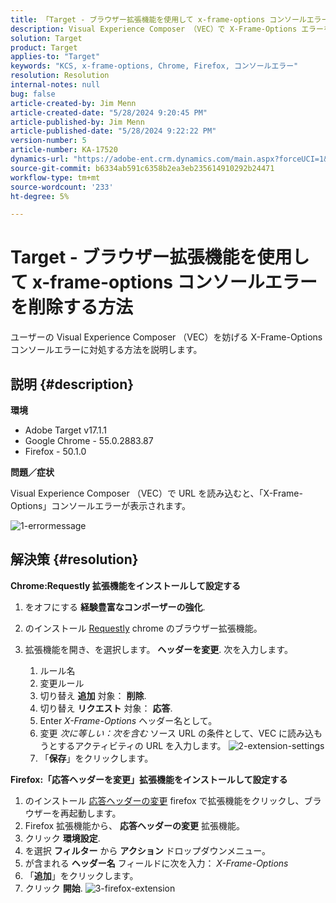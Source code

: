 ```yaml
---
title: 「Target - ブラウザー拡張機能を使用して x-frame-options コンソールエラーを削除する方法」
description: Visual Experience Composer （VEC）で X-Frame-Options エラーを解決し、シームレスなコンテンツ統合のためのスムーズな URL 読み込みを確保する方法を説明します。
solution: Target
product: Target
applies-to: "Target"
keywords: "KCS, x-frame-options, Chrome, Firefox, コンソールエラー"
resolution: Resolution
internal-notes: null
bug: false
article-created-by: Jim Menn
article-created-date: "5/28/2024 9:20:45 PM"
article-published-by: Jim Menn
article-published-date: "5/28/2024 9:22:22 PM"
version-number: 5
article-number: KA-17520
dynamics-url: "https://adobe-ent.crm.dynamics.com/main.aspx?forceUCI=1&pagetype=entityrecord&etn=knowledgearticle&id=8ff37e24-381d-ef11-840b-6045bd006268"
source-git-commit: b6334ab591c6358b2ea3eb235614910292b24471
workflow-type: tm+mt
source-wordcount: '233'
ht-degree: 5%

---
```


# Target - ブラウザー拡張機能を使用して x-frame-options コンソールエラーを削除する方法


ユーザーの Visual Experience Composer （VEC）を妨げる X-Frame-Options コンソールエラーに対処する方法を説明します。

## 説明 {#description}


<b>環境</b>

- Adobe Target v17.1.1
- Google Chrome - 55.0.2883.87
- Firefox - 50.1.0


<b>問題／症状</b>

Visual Experience Composer （VEC）で URL を読み込むと、「X-Frame-Options」コンソールエラーが表示されます。

![1-errormessage](https://helpx.adobe.com/content/dam/help/en/target/kb/how-to-use-a-browser-extension-to-remove-x-frame-options-console/jcr%3acontent/main-pars/image/1-errormessage.jpg "1-errormessage")


## 解決策 {#resolution}


<b>Chrome:Requestly 拡張機能をインストールして設定する</b>

1. をオフにする <b>経験豊富なコンポーザーの強化</b>.
2. のインストール [Requestly](https://chrome.google.com/webstore/detail/requestly/mdnleldcmiljblolnjhpnblkcekpdkpa?hl=en) chrome のブラウザー拡張機能。
3. 拡張機能を開き、を選択します。 <b>ヘッダーを変更</b>. 次を入力します。

   1. ルール名
   2. 変更ルール
   3. 切り替え <b>追加</b> 対象： <b>削除</b>.
   4. 切り替え <b>リクエスト</b> 対象： <b>応答</b>.
   5. Enter *X-Frame-Options* ヘッダー名として。
   6. 変更 *次に等しい：次を含む* ソース URL の条件として、VEC に読み込もうとするアクティビティの URL を入力します。
      ![2-extension-settings](https://helpx.adobe.com/content/dam/help/en/target/kb/how-to-use-a-browser-extension-to-remove-x-frame-options-console/jcr%3acontent/main-pars/procedure/proc_par/step_2/step_par/image/2-extension-settings.png "2-extension-settings")
   7. 「<b>保存</b>」をクリックします。


<b>Firefox:「応答ヘッダーを変更」拡張機能をインストールして設定する</b>

1. のインストール [応答ヘッダーの変更](https://modheader.com) firefox で拡張機能をクリックし、ブラウザーを再起動します。
2. Firefox 拡張機能から、 <b>応答ヘッダーの変更</b> 拡張機能。
3. クリック <b>環境設定</b>.
4. を選択 <b>フィルター</b> から <b>アクション</b> ドロップダウンメニュー。
5. が含まれる <b>ヘッダー名</b> フィールドに次を入力： *X-Frame-Options*
6. 「<b>追加</b>」をクリックします。
7. クリック <b>開始</b>.
   ![3-firefox-extension](https://helpx.adobe.com/content/dam/help/en/target/kb/how-to-use-a-browser-extension-to-remove-x-frame-options-console/jcr%3acontent/main-pars/procedure_1532616470/proc_par/step_1817832849/step_par/image/3-firefox-extension.png "3-firefox-extension")

